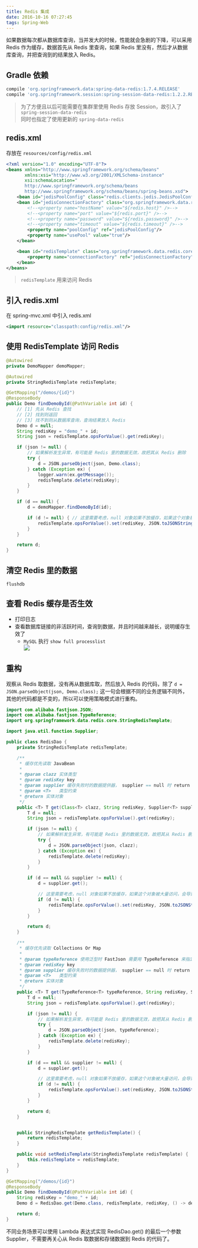 ```yaml
---
title: Redis 集成
date: 2016-10-16 07:27:45
tags: Spring-Web
---
```

如果数据每次都从数据库查询，当并发大的时候，性能就会急剧的下降，可以采用 Redis 作为缓存，数据首先从 Redis 里查询，如果 Redis 里没有，然后才从数据库查询，并把查询到的结果放入 Redis。

<!--more-->

## Gradle 依赖
```groovy
compile 'org.springframework.data:spring-data-redis:1.7.4.RELEASE'
compile 'org.springframework.session:spring-session-data-redis:1.2.2.RELEASE'
```

> 为了方便且以后可能需要在集群里使用 Redis 存放 Session，故引入了 `spring-session-data-redis`  
> 同时也指定了使用更新的 `spring-data-redis`

## redis.xml
存放在 `resources/config/redis.xml`

```xml
<?xml version="1.0" encoding="UTF-8"?>
<beans xmlns="http://www.springframework.org/schema/beans"
       xmlns:xsi="http://www.w3.org/2001/XMLSchema-instance"
       xsi:schemaLocation="
       http://www.springframework.org/schema/beans
       http://www.springframework.org/schema/beans/spring-beans.xsd">
    <bean id="jedisPoolConfig" class="redis.clients.jedis.JedisPoolConfig"/>
    <bean id="jedisConnectionFactory" class="org.springframework.data.redis.connection.jedis.JedisConnectionFactory">
        <!--<property name="hostName" value="${redis.host}" />-->
        <!--<property name="port" value="${redis.port}" />-->
        <!--<property name="password" value="${redis.password}" />-->
        <!--<property name="timeout" value="${redis.timeout}" />-->
        <property name="poolConfig" ref="jedisPoolConfig"/>
        <property name="usePool" value="true"/>
    </bean>

    <bean id="redisTemplate" class="org.springframework.data.redis.core.StringRedisTemplate">
        <property name="connectionFactory" ref="jedisConnectionFactory"/>
    </bean>
</beans>
```
> `redisTemplate` 用来访问 Redis 

## 引入 redis.xml
在 spring-mvc.xml 中引入 redis.xml

```xml
<import resource="classpath:config/redis.xml"/>
```

## 使用 RedisTemplate 访问 Redis
```java
@Autowired
private DemoMapper demoMapper;

@Autowired
private StringRedisTemplate redisTemplate;

@GetMapping("/demos/{id}")
@ResponseBody
public Demo findDemoById(@PathVariable int id) {
    // [1] 先从 Redis 查找
    // [2] 找到则返回
    // [3] 找不到则从数据库查询，查询结果放入 Redis
    Demo d = null;
    String redisKey = "demo_" + id;
    String json = redisTemplate.opsForValue().get(redisKey);

    if (json != null) {
        // 如果解析发生异常，有可能是 Redis 里的数据无效，故把其从 Redis 删除
        try {
            d = JSON.parseObject(json, Demo.class);
        } catch (Exception ex) {
            logger.warn(ex.getMessage());
            redisTemplate.delete(redisKey);
        }
    }

    if (d == null) {
        d = demoMapper.findDemoById(id);

        if (d != null) { // 这里需要考虑，null 对象如果不放缓存，如果这个对象被大量访问，会导致缓存穿透，增加数据库的压力
            redisTemplate.opsForValue().set(redisKey, JSON.toJSONString(d));
        }
    }

    return d;
}
```

## 清空 Redis 里的数据
```
flushdb
```

## 查看 Redis 缓存是否生效
* 打印日志
* 查看数据库链接的非活跃时间，查询到数据，并且时间越来越长，说明缓存生效了
    * `MySQL` 执行 `show full processlist`  
      ![](/img/spring-web/mysql-connection-status.png)

## 重构
观察从 Redis 取数据，没有再从数据库取，然后放入 Redis 的代码，除了 `d = JSON.parseObject(json, Demo.class);` 这一句会根据不同的业务逻辑不同外，其他的代码都是不变的，所以可以使用策略模式进行重构。

```java
import com.alibaba.fastjson.JSON;
import com.alibaba.fastjson.TypeReference;
import org.springframework.data.redis.core.StringRedisTemplate;

import java.util.function.Supplier;

public class RedisDao {
    private StringRedisTemplate redisTemplate;

    /**
     * 缓存优先读取 JavaBean
     *
     * @param clazz 实体类型
     * @param redisKey key
     * @param supplier 缓存失败时的数据提供器， supplier == null 时 return null
     * @param <T>   类型约束
     * @return 实体对象
     */
    public <T> T get(Class<T> clazz, String redisKey, Supplier<T> supplier) {
        T d = null;
        String json = redisTemplate.opsForValue().get(redisKey);

        if (json != null) {
            // 如果解析发生异常，有可能是 Redis 里的数据无效，故把其从 Redis 删除
            try {
                d = JSON.parseObject(json, clazz);
            } catch (Exception ex) {
                redisTemplate.delete(redisKey);
            }
        }

        if (d == null && supplier != null) {
            d = supplier.get();

            // 这里需要考虑，null 对象如果不放缓存，如果这个对象被大量访问，会导致缓存穿透，增加数据库的压力
            if (d != null) {
                redisTemplate.opsForValue().set(redisKey, JSON.toJSONString(d));
            }
        }

        return d;
    }

    /**
     * 缓存优先读取 Collections Or Map
     *
     * @param typeReference 使用泛型时 FastJson 需要用 TypeReference 来指定类型，例如类型为 List<Demo>
     * @param redisKey key
     * @param supplier 缓存失败时的数据提供器， supplier == null 时 return null
     * @param <T>   类型约束
     * @return 实体对象
     */
    public <T> T get(TypeReference<T> typeReference, String redisKey, Supplier<T> supplier) {
        T d = null;
        String json = redisTemplate.opsForValue().get(redisKey);

        if (json != null) {
            // 如果解析发生异常，有可能是 Redis 里的数据无效，故把其从 Redis 删除
            try {
                d = JSON.parseObject(json, typeReference);
            } catch (Exception ex) {
                redisTemplate.delete(redisKey);
            }
        }

        if (d == null && supplier != null) {
            d = supplier.get();

            // 这里需要考虑，null 对象如果不放缓存，如果这个对象被大量访问，会导致缓存穿透，增加数据库的压力
            if (d != null) {
                redisTemplate.opsForValue().set(redisKey, JSON.toJSONString(d));
            }
        }

        return d;
    }


    public StringRedisTemplate getRedisTemplate() {
        return redisTemplate;
    }

    public void setRedisTemplate(StringRedisTemplate redisTemplate) {
        this.redisTemplate = redisTemplate;
    }
}
```

```java
@GetMapping("/demos/{id}")
@ResponseBody
public Demo findDemoById(@PathVariable int id) {
    String redisKey = "demo_" + id;
    Demo d = RedisDao.get(Demo.class, redisTemplate, redisKey, () -> demoMapper.findDemoById(id));

    return d;
}
```

不同业务场景可以使用 Lambda 表达式实现 RedisDao.get() 的最后一个参数 Supplier，不需要再关心从 Redis 取数据和存储数据到 Redis 的代码了。
